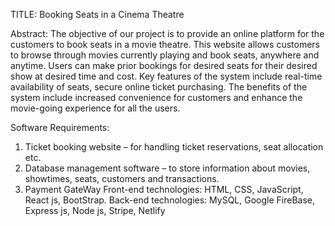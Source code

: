 TITLE: Booking Seats in a Cinema Theatre

Abstract:
The objective of our project is to provide an online platform for the customers to book seats in a movie theatre. This website allows customers to browse through movies currently playing and book seats, anywhere and anytime. Users can make prior bookings for desired seats for their desired show at desired time and cost. Key features of the system include real-time availability of seats, secure online ticket purchasing. The benefits of the system include increased convenience for customers and enhance the movie-going experience for all the users. 

Software Requirements:
1)	Ticket booking website – for handling ticket reservations, seat allocation etc.
2)	Database management software – to store information about movies, showtimes, seats, customers and transactions.
3)	Payment GateWay
Front-end technologies:  HTML, CSS, JavaScript, React js, BootStrap.
Back-end technologies: MySQL, Google FireBase, Express js, Node js, Stripe, Netlify 
